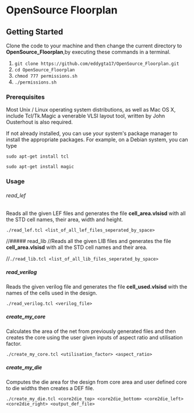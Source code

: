 # OpenSource Floorplan
<Project description here>

## Getting Started
Clone the code to your machine and then change the current directory to **OpenSource_Floorplan**,by executing these commands in a terminal.
1. `git clone https://github.com/eddygta17/OpenSource_Floorplan.git`
2. `cd OpenSource_Floorplan`
3. `chmod 777 permissions.sh`
4. `./permissions.sh`



### Prerequisites
Most Unix / Linux operating system distributions, as well as Mac OS X, include Tcl/Tk.Magic a venerable VLSI layout tool, written by John Ousterhout is also required.

If not already installed, you can use your system's package manager to install the appropriate packages.
For example, on a Debian system, you can type

`sudo apt-get install tcl`

`sudo apt-get install magic`


### Usage

###### read_lef
Reads all the given LEF files and generates the file **cell_area.vlsisd** with all the STD cell names, their area, width and height.

`./read_lef.tcl <list_of_all_lef_files_seperated_by_space>`

//##### read_lib
//Reads all the given LIB files and generates the file **cell_area.vlsisd** with all the STD cell names and their area.

//`./read_lib.tcl <list_of_all_lib_files_seperated_by_space>`

##### read_verilog
Reads the given verilog file and generates the file **cell_used.vlsisd** with the names of the cells used in the design.

`./read_verilog.tcl <verilog_file>`

##### create_my_core
Calculates the area of the net from previously generated files and then creates the core using the user given inputs of aspect ratio and utilisation factor.

`./create_my_core.tcl <utilisation_factor> <aspect_ratio>`

##### create_my_die
Computes the die area for the design from core area and user defined core to die widths then creates a DEF file.

`./create_my_die.tcl <core2die_top> <core2die_bottom> <core2die_left> <core2die_right> <output_def_file>`
